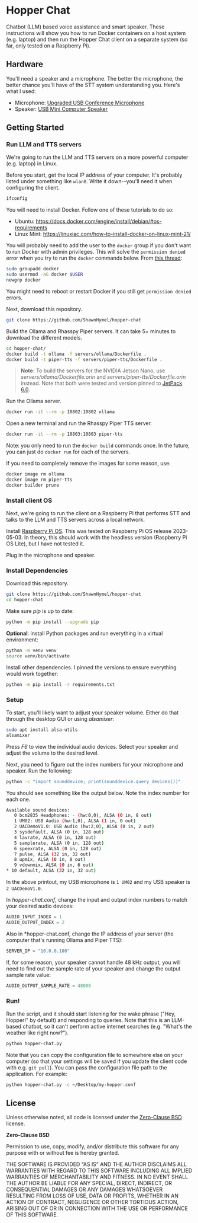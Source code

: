 # Hopper Chat

Chatbot (LLM) based voice assistance and smart speaker. These instructions will show you how to run Docker containers on a host system (e.g. laptop) and then run the Hopper Chat client on a separate system (so far, only tested on a Raspberry Pi).

## Hardware

You'll need a speaker and a microphone. The better the microphone, the better chance you'll have of the STT system understanding you. Here's what I used:

 * Microphone: [Upgraded USB Conference Microphone](https://www.amazon.com/gp/product/B08GPPQH9B/)
 * Speaker: [USB Mini Computer Speaker](https://www.amazon.com/gp/product/B075M7FHM1)

## Getting Started

### Run LLM and TTS servers

We're going to run the LLM and TTS servers on a more powerful computer (e.g. laptop) in Linux. 

Before you start, get the local IP address of your computer. It's probably listed under something like `wlan0`. Write it down--you'll need it when configuring the client.

```sh
ifconfig
```

You will need to install Docker. Follow one of these tutorials to do so:

 * Ubuntu: https://docs.docker.com/engine/install/debian/#os-requirements
 * Linux Mint: https://linuxiac.com/how-to-install-docker-on-linux-mint-21/

You will probably need to add the user to the `docker` group if you don't want to run Docker with admin privileges. This will solve the `permission denied` error when you try to run the `docker` commands below. From [this thread](https://stackoverflow.com/questions/48957195/how-to-fix-docker-got-permission-denied-issue):

```sh
sudo groupadd docker
sudo usermod -aG docker $USER
newgrp docker
```

You might need to reboot or restart Docker if you still get `permission denied` errors.

Next, download this repository.

```sh
git clone https://github.com/ShawnHymel/hopper-chat
```

Build the Ollama and Rhasspy Piper servers. It can take 5+ minutes to download the different models.

```sh
cd hopper-chat/
docker build -t ollama -f servers/ollama/Dockerfile .
docker build -t piper-tts -f servers/piper-tts/Dockerfile .
```

> **Note:** To build the servers for the NVIDIA Jetson Nano, use *servers/ollama/Dockerfile.orin* and *servers/piper-tts/Dockerfile.orin* instead. Note that both were tested and version pinned to [JetPack 6.0](https://developer.nvidia.com/embedded/jetpack-sdk-60dp).

Run the Ollama server.

```sh
docker run -it --rm -p 10802:10802 ollama
```

Open a new terminal and run the Rhasspy Piper TTS server.

```sh
docker run -it --rm -p 10803:10803 piper-tts
```

Note: you only need to run the `docker build` commands once. In the future, you can just do `docker run` for each of the servers.

If you need to completely remove the images for some reason, use:

```sh
docker image rm ollama
docker image rm piper-tts
docker builder prune
```

### Install client OS

Next, we're going to run the client on a Raspberry Pi that performs STT and talks to the LLM and TTS servers across a local network.

Install [Raspberry Pi OS](https://www.raspberrypi.com/software/). This was tested on Raspberry Pi OS release 2023-05-03. In theory, this should work with the headless version (Raspberry Pi OS Lite), but I have not tested it.

Plug in the microphone and speaker.

### Install Dependencies

Download this repository.

```sh
git clone https://github.com/ShawnHymel/hopper-chat
cd hopper-chat
```

Make sure *pip* is up to date:

```sh
python -m pip install --upgrade pip
```

**Optional**: install Python packages and run everything in a virtual environment:

```sh
python -m venv venv
source venv/bin/activate
```

Install other dependencies. I pinned the versions to ensure everything would work together:

```sh
python -m pip install -r requirements.txt
```

### Setup

To start, you'll likely want to adjust your speaker volume. Either do that through the desktop GUI or using *alsamixer*:

```sh
sudo apt install alsa-utils
alsamixer
```

Press *F6* to view the individual audio devices. Select your speaker and adjust the volume to the desired level.

Next, you need to figure out the index numbers for your microphone and speaker. Run the following:

```sh
python -c "import sounddevice; print(sounddevice.query_devices())"
```

You should see something like the output below. Note the index number for each one.

```sh
Available sound devices:
   0 bcm2835 Headphones: - (hw:0,0), ALSA (0 in, 8 out)
   1 UM02: USB Audio (hw:1,0), ALSA (1 in, 0 out)
   2 UACDemoV1.0: USB Audio (hw:2,0), ALSA (0 in, 2 out)
   3 sysdefault, ALSA (0 in, 128 out)
   4 lavrate, ALSA (0 in, 128 out)
   5 samplerate, ALSA (0 in, 128 out)
   6 speexrate, ALSA (0 in, 128 out)
   7 pulse, ALSA (32 in, 32 out)
   8 upmix, ALSA (0 in, 8 out)
   9 vdownmix, ALSA (0 in, 6 out)
* 10 default, ALSA (32 in, 32 out)
```

In the above printout, my USB microphone is `1 UM02` and my USB speaker is `2 UACDemoV1.0`. 

In *hopper-chat.conf*, change the input and output index numbers to match your desired audio devices:

```python
AUDIO_INPUT_INDEX = 1
AUDIO_OUTPUT_INDEX = 2
```

Also in *hopper-chat.conf, change the IP address of your server (the computer that's running Ollama and Piper TTS):

```python
SERVER_IP = "10.0.0.100"
```

If, for some reason, your speaker cannot handle 48 kHz output, you will need to find out the sample rate of your speaker and change the output sample rate value:

```python
AUDIO_OUTPUT_SAMPLE_RATE = 48000
```

### Run!

Run the script, and it should start listening for the wake phrase ("Hey, Hopper!" by default) and responding to queries. Note that this is an LLM-based chatbot, so it can't perform active internet searches (e.g. "What's the weather like right now?").

```sh
python hopper-chat.py
```

Note that you can copy the configuration file to somewhere else on your computer (so that your settings will be saved if you update the client code with e.g. `git pull`). You can pass the configuration file path to the application. For example:

```sh
python hopper-chat.py -c ~/Desktop/my-hopper.conf
```

## License

Unless otherwise noted, all code is licensed under the [Zero-Clause BSD](https://opensource.org/license/0bsd) license.

**Zero-Clause BSD**

Permission to use, copy, modify, and/or distribute this software for
any purpose with or without fee is hereby granted.

THE SOFTWARE IS PROVIDED “AS IS” AND THE AUTHOR DISCLAIMS ALL
WARRANTIES WITH REGARD TO THIS SOFTWARE INCLUDING ALL IMPLIED WARRANTIES
OF MERCHANTABILITY AND FITNESS. IN NO EVENT SHALL THE AUTHOR BE LIABLE
FOR ANY SPECIAL, DIRECT, INDIRECT, OR CONSEQUENTIAL DAMAGES OR ANY
DAMAGES WHATSOEVER RESULTING FROM LOSS OF USE, DATA OR PROFITS, WHETHER IN
AN ACTION OF CONTRACT, NEGLIGENCE OR OTHER TORTIOUS ACTION, ARISING OUT
OF OR IN CONNECTION WITH THE USE OR PERFORMANCE OF THIS SOFTWARE.
